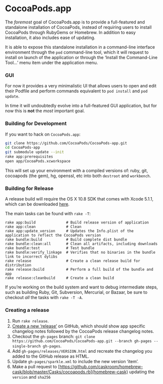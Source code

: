 # CocoaPods.app

The _foremost_ goal of CocoaPods.app is to provide a full-featured and standalone installation of
CocoaPods, instead of requiring users to install CocoaPods through RubyGems or Homebrew. In addition
to easy installation, it also includes ease of updating.

It is able to expose this standalone installation in a command-line interface environment through
the `pod` command-line tool, which it will request to install on launch of the application or
through the ‘Install the Command-Line Tool…’ menu item under the application menu.

### GUI

For now it provides a very minimalistic UI that allows users to open and edit their Podfile and
perform commands equivalent to `pod install` and `pod update`.

In time it will undoubtedly evolve into a full-featured GUI application, but for now this is **not**
the _most_ important goal.

### Building for Development

If you want to hack on `CocoaPods.app`:

``` sh
git clone https://github.com/CocoaPods/CocoaPods-app.git
cd CocoaPods-app
git submodule update --init
rake app:prerequisites
open app/CocoaPods.xcworkspace
```

This will set up your environment with a compiled versions of: ruby, git, cocoapods (the gem), hg, openssl, etc into both `destroot` and `workbench`.

### Building for Release

A release build will require the OS X 10.8 SDK that comes with Xcode 5.1.1, which can be downloaded
[here](https://developer.apple.com/downloads).

The main tasks can be found with `rake -T`:

```
rake app:build              # Build release version of application
rake app:clean              # Clean
rake app:update_version     # Updates the Info.plist of the application to reflect the CocoaPods version
rake bundle:build           # Build complete dist bundle
rake bundle:clean:all       # Clean all artifacts, including downloads
rake bundle:test            # Test bundle
rake bundle:verify_linkage  # Verifies that no binaries in the bundle link to incorrect dylibs
rake release                # Create a clean release build for distribution
rake release:build          # Perform a full build of the bundle and app
rake release:cleanbuild     # Create a clean build
```

If you’re working on the build system and want to debug intermediate steps, such as building Ruby,
Git, Subversion, Mercurial, or Bazaar, be sure to checkout _all_ the tasks with `rake -T -A`.


### Creating a release

1. Run `rake release`.
2. [Create a new ‘release’](https://github.com/CocoaPods/CocoaPods-app/releases/new) on GitHub, which should show app specific changelog notes followed by the CocoaPods release changelog notes.
3. Checkout the `gh-pages` branch: `git clone https://github.com/CocoaPods/CocoaPods-app.git --branch gh-pages --single-branch gh-pages`.
4. Add `gh-pages/releases/VERSION.html` and recreate the changelog you added to the GitHub release as HTML.
5. Update `gh-pages/sparkle.xml` to include the new version ‘item’.
6. Make a pull request to [https://github.com/caskroom/homebrew-cask/blob/master/Casks/cocoapods.rb](homebrew-cask) updating the `version` and `sha256`
